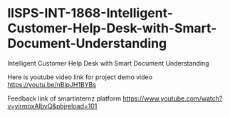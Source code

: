 # llSPS-INT-1868-Intelligent-Customer-Help-Desk-with-Smart-Document-Understanding
Intelligent Customer Help Desk with Smart Document Understanding

Here is youtube video link for project demo video
https://youtu.be/nBipJH1BYBs

Feedback link of smartinternz platform
https://www.youtube.com/watch?v=yirmoxAlbvQ&pbjreload=101
